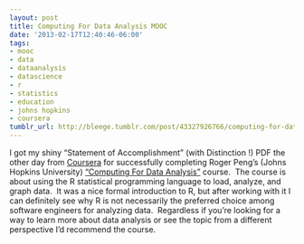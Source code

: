 ```yaml
---
layout: post
title: Computing For Data Analysis MOOC
date: '2013-02-17T12:40:46-06:00'
tags:
- mooc
- data
- dataanalysis
- datascience
- r
- statistics
- education
- johns hopkins
- coursera
tumblr_url: http://bleege.tumblr.com/post/43327926766/computing-for-data-analysis-mooc
---
```

<!--excerpt.start-->
I got my shiny “Statement of Accomplishment” (with Distinction !) PDF the other day from [Coursera](http://www.coursera.org) for successfully completing Roger Peng’s (Johns Hopkins University) [“Computing For Data Analysis”](https://www.coursera.org/course/compdata) course.  The course is about using the R statistical programming language to load, analyze, and graph data.  It was a nice formal introduction to R, but after working with it I can definitely see why R is not necessarily the preferred choice among software engineers for analyzing data.  Regardless if you’re looking for a way to learn more about data analysis or see the topic from a different perspective I’d recommend the course.
<!--excerpt.end-->